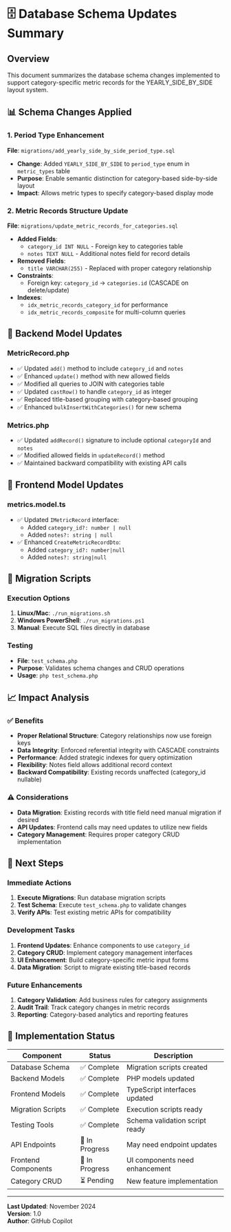 # 🗄️ Database Schema Updates Summary

## Overview
This document summarizes the database schema changes implemented to support category-specific metric records for the YEARLY_SIDE_BY_SIDE layout system.

## 📊 Schema Changes Applied

### 1. Period Type Enhancement
**File**: `migrations/add_yearly_side_by_side_period_type.sql`
- **Change**: Added `YEARLY_SIDE_BY_SIDE` to `period_type` enum in `metric_types` table
- **Purpose**: Enable semantic distinction for category-based side-by-side layout
- **Impact**: Allows metric types to specify category-based display mode

### 2. Metric Records Structure Update
**File**: `migrations/update_metric_records_for_categories.sql`
- **Added Fields**:
  - `category_id INT NULL` - Foreign key to categories table
  - `notes TEXT NULL` - Additional notes field for record details
- **Removed Fields**:
  - `title VARCHAR(255)` - Replaced with proper category relationship
- **Constraints**:
  - Foreign key: `category_id` → `categories.id` (CASCADE on delete/update)
- **Indexes**:
  - `idx_metric_records_category_id` for performance
  - `idx_metric_records_composite` for multi-column queries

## 🔧 Backend Model Updates

### MetricRecord.php
- ✅ Updated `add()` method to include `category_id` and `notes`
- ✅ Enhanced `update()` method with new allowed fields
- ✅ Modified all queries to JOIN with categories table
- ✅ Updated `castRow()` to handle `category_id` as integer
- ✅ Replaced title-based grouping with category-based grouping
- ✅ Enhanced `bulkInsertWithCategories()` for new schema

### Metrics.php
- ✅ Updated `addRecord()` signature to include optional `categoryId` and `notes`
- ✅ Modified allowed fields in `updateRecord()` method
- ✅ Maintained backward compatibility with existing API calls

## 🎯 Frontend Model Updates

### metrics.model.ts
- ✅ Updated `IMetricRecord` interface:
  - Added `category_id?: number | null`
  - Added `notes?: string | null`
- ✅ Enhanced `CreateMetricRecordDto`:
  - Added `category_id?: number|null`
  - Added `notes?: string|null`

## 🚀 Migration Scripts

### Execution Options
1. **Linux/Mac**: `./run_migrations.sh`
2. **Windows PowerShell**: `./run_migrations.ps1`
3. **Manual**: Execute SQL files directly in database

### Testing
- **File**: `test_schema.php`
- **Purpose**: Validates schema changes and CRUD operations
- **Usage**: `php test_schema.php`

## 📈 Impact Analysis

### ✅ Benefits
- **Proper Relational Structure**: Category relationships now use foreign keys
- **Data Integrity**: Enforced referential integrity with CASCADE constraints
- **Performance**: Added strategic indexes for query optimization
- **Flexibility**: Notes field allows additional record context
- **Backward Compatibility**: Existing records unaffected (category_id nullable)

### ⚠️ Considerations
- **Data Migration**: Existing records with title field need manual migration if desired
- **API Updates**: Frontend calls may need updates to utilize new fields
- **Category Management**: Requires proper category CRUD implementation

## 🎯 Next Steps

### Immediate Actions
1. **Execute Migrations**: Run database migration scripts
2. **Test Schema**: Execute `test_schema.php` to validate changes
3. **Verify APIs**: Test existing metric APIs for compatibility

### Development Tasks
1. **Frontend Updates**: Enhance components to use `category_id`
2. **Category CRUD**: Implement category management interfaces
3. **UI Enhancement**: Build category-specific metric input forms
4. **Data Migration**: Script to migrate existing title-based records

### Future Enhancements
1. **Category Validation**: Add business rules for category assignments
2. **Audit Trail**: Track category changes in metric records
3. **Reporting**: Category-based analytics and reporting features

## 📝 Implementation Status

| Component | Status | Description |
|-----------|--------|-------------|
| Database Schema | ✅ Complete | Migration scripts created |
| Backend Models | ✅ Complete | PHP models updated |
| Frontend Models | ✅ Complete | TypeScript interfaces updated |
| Migration Scripts | ✅ Complete | Execution scripts ready |
| Testing Tools | ✅ Complete | Schema validation script ready |
| API Endpoints | 🔄 In Progress | May need endpoint updates |
| Frontend Components | 🔄 In Progress | UI components need enhancement |
| Category CRUD | ⏳ Pending | New feature implementation |

---

**Last Updated**: November 2024  
**Version**: 1.0  
**Author**: GitHub Copilot
